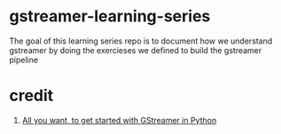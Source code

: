 # gstreamer-learning-series
The goal of this learning series repo is to document how we understand gstreamer by doing the exercieses we defined to build the gstreamer pipeline 



# credit
1. [All you want, to get started with GStreamer in Python](https://sahilchachra.medium.com/all-you-want-to-get-started-with-gstreamer-in-python-2276d9ed548e)